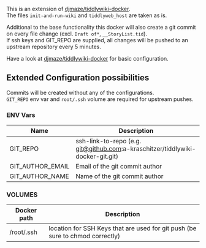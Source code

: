 This is an extension of [djmaze/tiddlywiki-docker](https://github.com/djmaze/tiddlywiki-docker).  
The files `init-and-run-wiki` and `tiddlyweb_host` are taken as is.

Additional to the base functionality this docker will also create a git commit on every file change (excl. `Draft of*`, `__StoryList.tid`).  
If ssh keys and GIT_REPO are supplied, all changes will be pushed to an upstream repository every 5 minutes.


Have a look at [djmaze/tiddlywiki-docker](https://github.com/djmaze/tiddlywiki-docker) for basic configuration.



## Extended Configuration possibilities

Commits will be created without any of the configurations.  
`GIT_REPO` env var and `root/.ssh` volume are required for upstream pushes.



### ENV Vars

Name | Description
---- | -----------
GIT_REPO | ssh-link-to-repo (e.g. git@github.com:a-kraschitzer/tiddlywiki-docker-git.git)
GIT_AUTHOR_EMAIL | Email of the git commit author
GIT_AUTHOR_NAME | Name of the git commit author



### VOLUMES

Docker path | Description
----------- | -----------
/root/.ssh | location for SSH Keys that are used for git push (be sure to chmod correctly)
